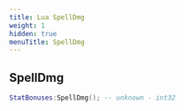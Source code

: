 ```yaml
---
title: Lua SpellDmg
weight: 1
hidden: true
menuTitle: SpellDmg
---
```

## SpellDmg
```lua
StatBonuses:SpellDmg(); -- unknown - int32
```